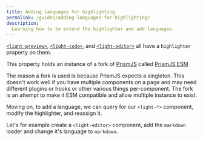 ```yaml
---
title: Adding languages for highlighting
permalink: /guides/adding-languages-for-highlighting/
description:
  Learning how to to extend the highlighter and add languages.
---
```


<light-editor style="display: none;"></light-editor>

[`<light-preview>`](/components/light-preview/), [`<light-code>`](/components/light-code/), and [`<light-editor>`](/components/light-editor/) all have a `highlighter` property on them.

This property holds an instance of a fork of [PrismJS](https://prismjs.com/) called [PrismJS ESM](https://github.com/konnorrogers/prism-esm)

The reason a fork is used is because PrismJS expects a singleton. This doesn't work well if you have multiple components on a page and may need different plugins or hooks or other various things per-component. The fork is an attempt to make it ESM compatible and allow multiple instance to exist.

Moving on, to add a language, we can query for our `<light-*>` component, modify the highlighter, and reassign it.

Let's for example create a `<light-editor>` component, add the `markdown` loader and change it's language to `markdown`.

<light-preview preview-mode="shadow-dom" script-scope="shadow-dom">
  <script type="text/plain" slot="code">
    <light-editor></light-editor>
    <script>
      ;(async () => {
        const MarkdownLoader = (await import("https://cdn.jsdelivr.net/npm/prism-esm/components/prism-markdown.js")).loader
        const lightEditor = document.querySelector("light-editor")

        // Get the Prism highlighter instance
        const highlighter = lightEditor.highlighter

        // Add the markdown "grammar"
        MarkdownLoader(highlighter)

        // Force an update
        lightEditor.highlighter = highlighter
        lightEditor.setAttribute("language", "markdown")
      })()
    &lt;/script>
  </script>
</light-preview>
